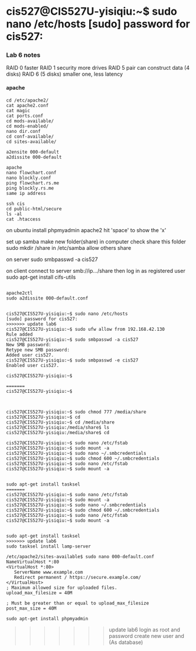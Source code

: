
cis527@CIS527U-yisiqiu:~$ sudo nano /etc/hosts
[sudo] password for cis527: 
=======
### Lab 6 notes
RAID 0 faster
RAID 1 security
more drives
RAID 5 pair can construct data (4 disks)
RAID 6 (5 disks)
smaller one, less latency



#### apache
```shell
cd /etc/apache2/
cat apache2.conf
cat magic
cat ports.conf
cd mods-available/
cd mods-enabled/
nano dir.conf
cd conf-available/
cd sites-available/

a2ensite 000-default
a2dissite 000-default

apache
nano flowchart.conf
nano blockly.conf
ping flowchart.rs.me
ping blockly.rs.me
same ip address

ssh cis
cd public-html/secure
ls -al
cat .htaccess

```
on ubuntu
install phpmyadmin
apache2 hit 'space' to show the 'x'

set up samba
make new folder(share) in computer
check share this folder
sudo mkdir /share in /etc/samba
allow others share


on server sudo smbpasswd -a cis527

on client
connect to server smb://ip.../share
then log in as registered user
sudo apt-get install cifs-utils




```shell

apache2ctl
sudo a2dissite 000-default.conf
```

```shell

cis527@CIS527U-yisiqiu:~$ sudo nano /etc/hosts
[sudo] password for cis527:
>>>>>>> update lab6
cis527@CIS527U-yisiqiu:~$ sudo ufw allow from 192.168.42.130
Rule added
cis527@CIS527U-yisiqiu:~$ sudo smbpasswd -a cis527
New SMB password:
Retype new SMB password:
Added user cis527.
cis527@CIS527U-yisiqiu:~$ sudo smbpasswd -e cis527
Enabled user cis527.

cis527@CIS527U-yisiqiu:~$ 

=======
cis527@CIS527U-yisiqiu:~$
```
```shell


cis527@CIS527U-yisiqiu:~$ sudo chmod 777 /media/share
cis527@CIS527U-yisiqiu:~$ cd
cis527@CIS527U-yisiqiu:~$ cd /media/share
cis527@CIS527U-yisiqiu:/media/share$ ls
cis527@CIS527U-yisiqiu:/media/share$ cd

cis527@CIS527U-yisiqiu:~$ sudo nano /etc/fstab 
cis527@CIS527U-yisiqiu:~$ sudo mount -a
cis527@CIS527U-yisiqiu:~$ sudo nano ~/.smbcredentials
cis527@CIS527U-yisiqiu:~$ sudo chmod 600 ~/.smbcredentials
cis527@CIS527U-yisiqiu:~$ sudo nano /etc/fstab 
cis527@CIS527U-yisiqiu:~$ sudo mount -a


sudo apt-get install tasksel 
=======
cis527@CIS527U-yisiqiu:~$ sudo nano /etc/fstab
cis527@CIS527U-yisiqiu:~$ sudo mount -a
cis527@CIS527U-yisiqiu:~$ sudo nano ~/.smbcredentials
cis527@CIS527U-yisiqiu:~$ sudo chmod 600 ~/.smbcredentials
cis527@CIS527U-yisiqiu:~$ sudo nano /etc/fstab
cis527@CIS527U-yisiqiu:~$ sudo mount -a


sudo apt-get install tasksel
>>>>>>> update lab6
sudo tasksel install lamp-server

/etc/apache2/sites-available$ sudo nano 000-default.conf
NameVirtualHost *:80
<VirtualHost *:80>
   ServerName www.example.com
   Redirect permanent / https://secure.example.com/
</VirtualHost>
; Maximum allowed size for uploaded files.
upload_max_filesize = 40M

; Must be greater than or equal to upload_max_filesize
post_max_size = 40M

sudo apt-get install phpmyadmin

```
>>>>>>> update lab6
login as root and password
create new user and (As database)
